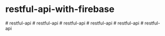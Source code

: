 # restful-api-with-firebase
#   r e s t f u l - a p i  
 #   r e s t f u l - a p i  
 #   r e s t f u l - a p i  
 #   r e s t f u l - a p i  
 #   r e s t f u l - a p i  
 #   r e s t f u l - a p i  
 